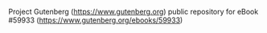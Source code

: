 Project Gutenberg (https://www.gutenberg.org) public repository for
eBook #59933 (https://www.gutenberg.org/ebooks/59933)
